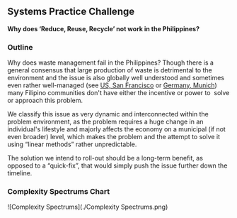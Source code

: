 Systems Practice Challenge
--------------------------

**Why does ‘Reduce, Reuse, Recycle’ not work in the Philippines?**

### Outline

Why does waste management fail in the Philippines? Though there is a general consensus that large production of waste is detrimental to the environment and the issue is also globally well understood and sometimes even rather well-managed (see [US, San Francisco](https://www.cnbc.com/2018/07/13/how-san-francisco-became-a-global-leader-in-waste-management.html) or [Germany, Munich](https://zerowastecities.eu/the-story-of-munich/)) many Filipino communities don't have either the incentive or power to  solve or approach this problem.

We classify this issue as very dynamic and interconnected within the problem environment, as the problem requires a huge change in an individual's lifestyle and majorly affects the economy on a municipal (if not even broader) level, which makes the problem and the attempt to solve it using “linear methods” rather unpredictable.

The solution we intend to roll-out should be a long-term benefit, as opposed to a “quick-fix”, that would simply push the issue further down the timeline.

### Complexity Spectrums Chart

![Complexity Spectrums](./Complexity Spectrums.png)